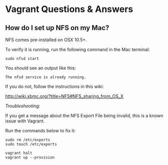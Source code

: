 <h1>Vagrant Questions & Answers</h1>

## How do I set up NFS on my Mac?

NFS comes pre-installed on OSX 10.5+.

To verify it is running, run the following command in the Mac terminal:

```
sudo nfsd start
```

You should see an output like this:

```
The nfsd service is already running.
```

If you do not, follow the instructions in this wiki:

http://wiki.xbmc.org/?title=NFS#NFS_sharing_from_OS_X

*Troubleshooting:*

If you get a message about the NFS Export File being invalid, this is a known issue with Vagrant.

Run the commands below to fix it:

```
sudo rm /etc/exports
sudo touch /etc/exports

vagrant halt
vagrant up --provision
```
